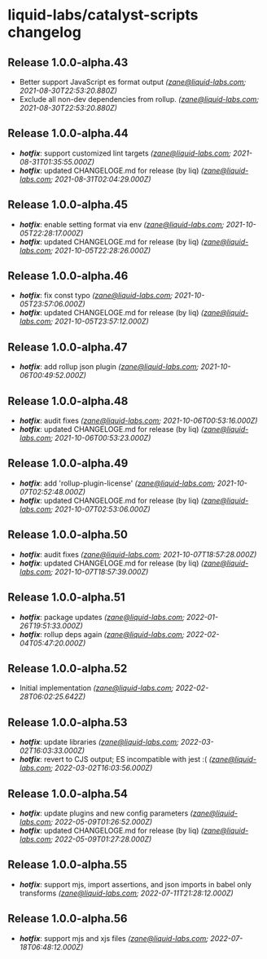 # liquid-labs/catalyst-scripts changelog


## Release 1.0.0-alpha.43
* Better support JavaScript es format output _(zane@liquid-labs.com; 2021-08-30T22:53:20.880Z)_
* Exclude all non-dev dependencies from rollup. _(zane@liquid-labs.com; 2021-08-30T22:53:20.880Z)_

## Release 1.0.0-alpha.44
* _**hotfix**_: support customized lint targets _(zane@liquid-labs.com; 2021-08-31T01:35:55.000Z)_
* _**hotfix**_: updated CHANGELOGE.md for release (by liq) _(zane@liquid-labs.com; 2021-08-31T02:04:29.000Z)_

## Release 1.0.0-alpha.45
* _**hotfix**_: enable setting format via env _(zane@liquid-labs.com; 2021-10-05T22:28:17.000Z)_
* _**hotfix**_: updated CHANGELOGE.md for release (by liq) _(zane@liquid-labs.com; 2021-10-05T22:28:26.000Z)_

## Release 1.0.0-alpha.46
* _**hotfix**_: fix const typo _(zane@liquid-labs.com; 2021-10-05T23:57:06.000Z)_
* _**hotfix**_: updated CHANGELOGE.md for release (by liq) _(zane@liquid-labs.com; 2021-10-05T23:57:12.000Z)_

## Release 1.0.0-alpha.47
* _**hotfix**_: add rollup json plugin _(zane@liquid-labs.com; 2021-10-06T00:49:52.000Z)_

## Release 1.0.0-alpha.48
* _**hotfix**_: audit fixes _(zane@liquid-labs.com; 2021-10-06T00:53:16.000Z)_
* _**hotfix**_: updated CHANGELOGE.md for release (by liq) _(zane@liquid-labs.com; 2021-10-06T00:53:23.000Z)_

## Release 1.0.0-alpha.49
* _**hotfix**_: add 'rollup-plugin-license' _(zane@liquid-labs.com; 2021-10-07T02:52:48.000Z)_
* _**hotfix**_: updated CHANGELOGE.md for release (by liq) _(zane@liquid-labs.com; 2021-10-07T02:53:06.000Z)_

## Release 1.0.0-alpha.50
* _**hotfix**_: audit fixes _(zane@liquid-labs.com; 2021-10-07T18:57:28.000Z)_
* _**hotfix**_: updated CHANGELOGE.md for release (by liq) _(zane@liquid-labs.com; 2021-10-07T18:57:39.000Z)_

## Release 1.0.0-alpha.51
* _**hotfix**_: package updates _(zane@liquid-labs.com; 2022-01-26T19:51:33.000Z)_
* _**hotfix**_: rollup deps again _(zane@liquid-labs.com; 2022-02-04T05:47:20.000Z)_

## Release 1.0.0-alpha.52
* Initial implementation _(zane@liquid-labs.com; 2022-02-28T06:02:25.642Z)_

## Release 1.0.0-alpha.53
* _**hotfix**_: update libraries _(zane@liquid-labs.com; 2022-03-02T16:03:33.000Z)_
* _**hotfix**_: revert to CJS output; ES incompatible with jest :( _(zane@liquid-labs.com; 2022-03-02T16:03:56.000Z)_

## Release 1.0.0-alpha.54
* _**hotfix**_: update plugins and new config parameters _(zane@liquid-labs.com; 2022-05-09T01:26:52.000Z)_
* _**hotfix**_: updated CHANGELOGE.md for release (by liq) _(zane@liquid-labs.com; 2022-05-09T01:27:28.000Z)_

## Release 1.0.0-alpha.55
* _**hotfix**_: support mjs, import assertions, and json imports in babel only transforms _(zane@liquid-labs.com; 2022-07-11T21:28:12.000Z)_

## Release 1.0.0-alpha.56
* _**hotfix**_: support mjs and xjs files _(zane@liquid-labs.com; 2022-07-18T06:48:12.000Z)_
